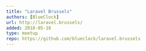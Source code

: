 ```yaml
---
title: "Laravel Brussels"
authors: [BlueClock]
url: http://laravel.brussels/
added: 2018-05-18
type: meetup
repo: https://github.com/blueclock/laravel.brussels
---
```

